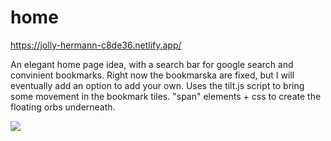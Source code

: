 # home
https://jolly-hermann-c8de36.netlify.app/

An elegant home page idea, with a search bar for google search and convinient bookmarks. Right now the bookmarska are fixed, but I will eventually add an option to add your own.
Uses the tilt.js script to bring some movement in the bookmark tiles. "span" elements + css to create the floating orbs underneath.

![](https://github.com/ishubham326/welcome-home/blob/master/image1.png)
